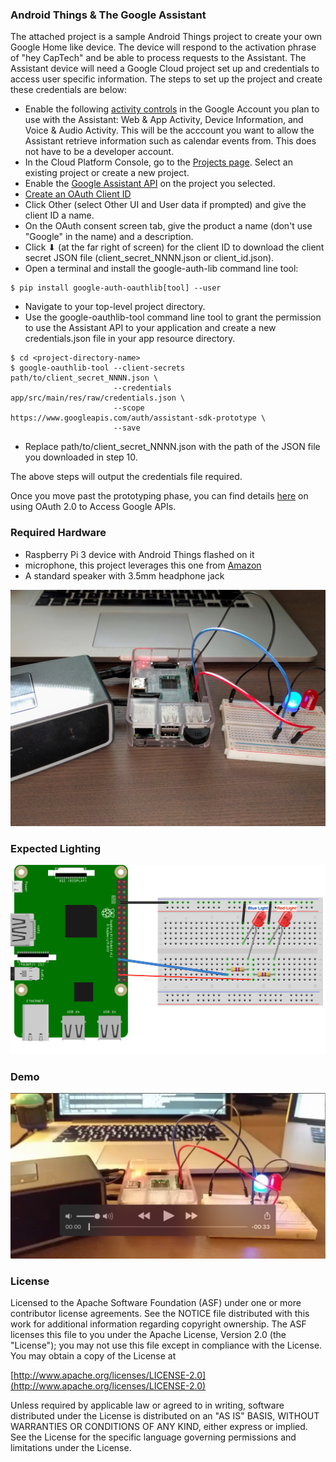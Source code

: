 ### Android Things & The Google Assistant

The attached project is a sample Android Things project to create your own Google Home like device. The device will respond to the activation phrase of "hey CapTech" and be able to process requests to the Assistant. The Assistant device will need a Google Cloud project set up and credentials to access user specific information. The steps to set up the project and create these credentials are below: 

- Enable the following [activity controls](https://myaccount.google.com/activitycontrols) in the Google Account you plan to use with the Assistant: Web & App Activity, Device Information, and Voice & Audio Activity. This will be the acccount you want to allow the Assistant retrieve information such as calendar events from. This does not have to be a developer account. 
- In the Cloud Platform Console, go to the [Projects page](https://console.cloud.google.com/project). Select an existing project or create a new project.
- Enable the [Google Assistant API](https://console.developers.google.com/apis/api/embeddedassistant.googleapis.com/overview) on the project you selected.
- [Create an OAuth Client ID](https://console.developers.google.com/apis/credentials/oauthclient)
- Click Other (select Other UI and User data if prompted) and give the client ID a name.
- On the OAuth consent screen tab, give the product a name (don't use "Google" in the name) and a description.
- Click ⬇ (at the far right of screen) for the client ID to download the client secret JSON file (client\_secret\_NNNN.json or client_id.json).
- Open a terminal and install the google-auth-lib command line tool:

```
$ pip install google-auth-oauthlib[tool] --user
```
- Navigate to your top-level project directory.
- Use the google-oauthlib-tool command line tool to grant the permission to use the Assistant API to your application and create a new credentials.json file in your app resource directory.

```
$ cd <project-directory-name>
$ google-oauthlib-tool --client-secrets path/to/client_secret_NNNN.json \
                       --credentials app/src/main/res/raw/credentials.json \
                       --scope https://www.googleapis.com/auth/assistant-sdk-prototype \
                       --save                       
```
- Replace path/to/client\_secret\_NNNN.json with the path of the JSON file you downloaded in step 10. 

The above steps will output the credentials file required.

Once you move past the prototyping phase, you can find details [here](https://developers.google.com/identity/protocols/OAuth2) on using OAuth 2.0 to Access Google APIs. 


### Required Hardware

- Raspberry Pi 3 device with Android Things flashed on it
- microphone, this project leverages this one from [Amazon](https://www.amazon.com/gp/product/B00IR8R7WQ/ref=oh_aui_detailpage_o06_s00?ie=UTF8&psc=1)
- A standard speaker with 3.5mm headphone jack

![hardware setup](demo_pic_setup.jpg)

### Expected Lighting
![lighting setup](Assistant_Lights.png)

### Demo
[![IMAGE ALT TEXT HERE](demo_video_play.png)](https://goo.gl/photos/M82Cm7wynWDL9ppZ7)

### License

Licensed to the Apache Software Foundation (ASF) under one or more contributor license agreements. See the NOTICE file distributed with this work for additional information regarding copyright ownership. The ASF licenses this file to you under the Apache License, Version 2.0 (the "License"); you may not use this file except in compliance with the License. You may obtain a copy of the License at

[http://www.apache.org/licenses/LICENSE-2.0](http://www.apache.org/licenses/LICENSE-2.0)

Unless required by applicable law or agreed to in writing, software distributed under the License is distributed on an "AS IS" BASIS, WITHOUT WARRANTIES OR CONDITIONS OF ANY KIND, either express or implied. See the License for the specific language governing permissions and limitations under the License.